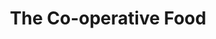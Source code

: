 ---
title: "The Co-operative Food"
url: /cambridge/the-co-operative-food-grantchester-street/
shop: Lebensmittel
---